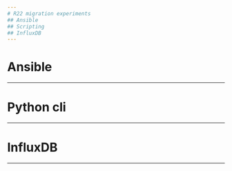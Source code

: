 ```yaml
---
# R22 migration experiments
## Ansible
## Scripting 
## InfluxDB
---
```

# Ansible

---
# Python cli

---
# InfluxDB
---
